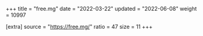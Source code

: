 +++
title = "free.mg"
date = "2022-03-22"
updated = "2022-06-08"
weight = 10997

[extra]
source = "https://free.mg/"
ratio = 47
size = 11
+++
